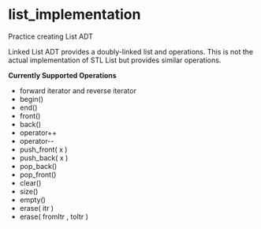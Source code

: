 # list_implementation
Practice creating List ADT

Linked List ADT provides a doubly-linked list and operations. This is not the actual implementation of STL List but provides similar operations.

********Currently Supported Operations********
- forward iterator and reverse iterator
- begin()
- end()
- front()
- back()
- operator++
- operator--
- push_front( x )
- push_back( x )
- pop_back()
- pop_front()
- clear()
- size()
- empty()
- erase( itr )
- erase( fromItr , toItr )



